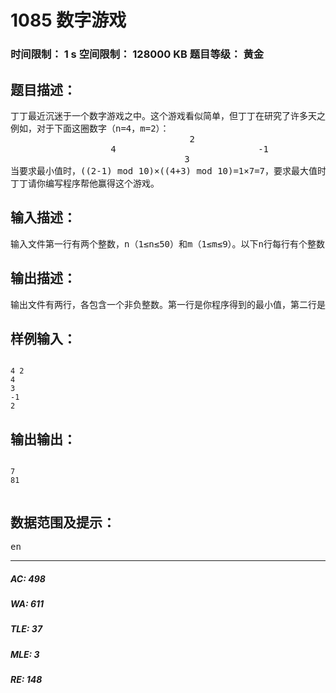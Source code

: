 # 1085 数字游戏   
### 时间限制： 1 s     空间限制： 128000 KB     题目等级： 黄金  
## 题目描述：  

<pre>
丁丁最近沉迷于一个数字游戏之中。这个游戏看似简单，但丁丁在研究了许多天之后却发觉原来在简单的规则下想要赢得这个游戏并不那么容易。游戏是这样的，在你面前有一圈整数（一共n个），你要按顺序将其分为m个部分，各部分内的数字相加，相加所得的m个结果对10取模后再相乘，最终得到一个数k。游戏的要求是使你所得的k最大或者最小。
例如，对于下面这圈数字（n=4，m=2）：
                                  2
                   4                           -1
                                 3
当要求最小值时，((2-1) mod 10)×((4+3) mod 10)=1×7=7，要求最大值时，为((2+4+3) mod 10)×(-1 mod 10)=9×9=81。特别值得注意的是，无论是负数还是正数，对10取模的结果均为非负值。
丁丁请你编写程序帮他赢得这个游戏。
</pre>
  
  
## 输入描述：  

<pre>
输入文件第一行有两个整数，n（1≤n≤50）和m（1≤m≤9）。以下n行每行有个整数，其绝对值不大于104，按顺序给出圈中的数字，首尾相接。
</pre>
  
  
## 输出描述：  

<pre>
输出文件有两行，各包含一个非负整数。第一行是你程序得到的最小值，第二行是最大值。
</pre>
  
  
## 样例输入：  

<pre><code>
4 2
4
3
-1
2
</code></pre>
  
  
## 输出输出：  

<pre><code>
7
81  

</code></pre>
  
  
## 数据范围及提示：  

<pre>
en
</pre>
  
  
***  

##### AC: 498  
##### WA: 611  
##### TLE: 37  
##### MLE: 3  
##### RE: 148  
